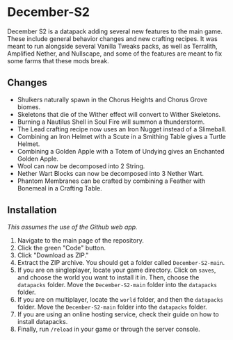 # December-S2
December S2 is a datapack adding several new features to the main game. These include general behavior changes and new crafting recipes. It was meant to run alongside several Vanilla Tweaks packs, as well as Terralith, Amplified Nether, and Nullscape, and some of the features are meant to fix some farms that these mods break.
## Changes
 - Shulkers naturally spawn in the Chorus Heights and Chorus Grove biomes.
 - Skeletons that die of the Wither effect will convert to Wither Skeletons.
 - Burning a Nautilus Shell in Soul Fire will summon a thunderstorm.
 - The Lead crafting recipe now uses an Iron Nugget instead of a Slimeball.
 - Combining an Iron Helmet with a Scute in a Smithing Table gives a Turtle Helmet.
 - Combining a Golden Apple with a Totem of Undying gives an Enchanted Golden Apple.
 - Wool can now be decomposed into 2 String.
 - Nether Wart Blocks can now be decomposed into 3 Nether Wart.
 - Phantom Membranes can be crafted by combining a Feather with Bonemeal in a Crafting Table.
 ## Installation
*This assumes the use of the Github web app.*
1. Navigate to the main page of the repository.
2. Click the green "Code" button.
3. Click "Download as ZIP."
4. Extract the ZIP archive. You should get a folder called `December-S2-main`.
6. If you are on singleplayer, locate your game directory. Click on `saves`, and choose the world you want to install it in. Then, choose the `datapacks` folder. Move the `December-S2-main` folder into the `datapacks` folder.
7. If you are on multiplayer, locate the `world` folder, and then the `datapacks` folder. Move the `December-S2-main` folder into the `datapacks` folder.
8. If you are using an online hosting service, check their guide on how to install datapacks.
9. Finally, run `/reload` in your game or through the server console.

